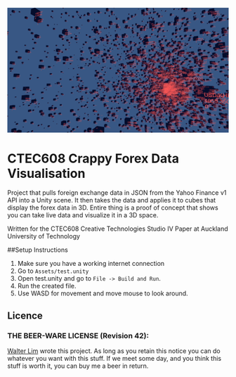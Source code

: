 
![Forex](https://github.com/waltzaround/CTEC608-Crappy-Forex-Prototype/blob/master/forex.png?raw=true)

# CTEC608 Crappy Forex Data Visualisation

Project that pulls foreign exchange data in JSON from the Yahoo Finance v1 API into a Unity scene. It then takes the data and applies it to cubes that display the forex data in 3D. Entire thing is a proof of concept that shows you can take live data and visualize it in a 3D space.

Written for the CTEC608 Creative Technologies Studio IV Paper at Auckland University of Technology

##Setup Instructions

1.  Make sure you have a working internet connection
2.  Go to `Assets/test.unity`
3.	Open test.unity and go to `File -> Build and Run`.
4.	Run the created file.
5.	Use WASD for movement and move mouse to look around.


## Licence

### THE BEER-WARE LICENSE (Revision 42):

[Walter Lim](mailto:waltissomewhere@gmail.com) wrote this project.  As long as you retain this notice you can do whatever you want with this stuff. If we meet some day, and you think this stuff is worth it, you can buy me a beer in return.
